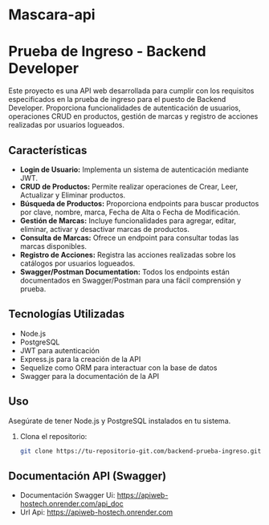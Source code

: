 # Mascara-api
# Prueba de Ingreso - Backend Developer

Este proyecto es una API web desarrollada para cumplir con los requisitos especificados en la prueba de ingreso para el puesto de Backend Developer. Proporciona funcionalidades de autenticación de usuarios, operaciones CRUD en productos, gestión de marcas y registro de acciones realizadas por usuarios logueados.

## Características

- **Login de Usuario:** Implementa un sistema de autenticación mediante JWT.
- **CRUD de Productos:** Permite realizar operaciones de Crear, Leer, Actualizar y Eliminar productos.
- **Búsqueda de Productos:** Proporciona endpoints para buscar productos por clave, nombre, marca, Fecha de Alta o Fecha de Modificación.
- **Gestión de Marcas:** Incluye funcionalidades para agregar, editar, eliminar, activar y desactivar marcas de productos.
- **Consulta de Marcas:** Ofrece un endpoint para consultar todas las marcas disponibles.
- **Registro de Acciones:** Registra las acciones realizadas sobre los catálogos por usuarios logueados.
- **Swagger/Postman Documentation:** Todos los endpoints están documentados en Swagger/Postman para una fácil comprensión y prueba.

## Tecnologías Utilizadas

- Node.js
- PostgreSQL
- JWT para autenticación
- Express.js para la creación de la API
- Sequelize como ORM para interactuar con la base de datos
- Swagger para la documentación de la API

## Uso

Asegúrate de tener Node.js y PostgreSQL instalados en tu sistema.

1. Clona el repositorio:

   ```bash
   git clone https://tu-repositorio-git.com/backend-prueba-ingreso.git


## Documentación API (Swagger)
   - Documentación Swagger Ui: https://apiweb-hostech.onrender.com/api_doc
   - Url Api: https://apiweb-hostech.onrender.com